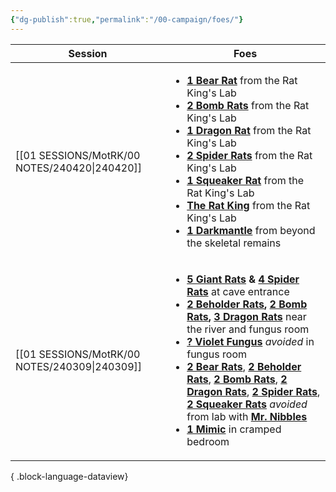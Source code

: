 ```yaml
---
{"dg-publish":true,"permalink":"/00-campaign/foes/"}
---
```



| Session                                          | Foes                                                                                                                                                                                                                                                                                                                                                                                                                                                                                                                                                                                                                                                                                                                                                                                                                                                                                                                                                                                                     |
| ------------------------------------------------ | -------------------------------------------------------------------------------------------------------------------------------------------------------------------------------------------------------------------------------------------------------------------------------------------------------------------------------------------------------------------------------------------------------------------------------------------------------------------------------------------------------------------------------------------------------------------------------------------------------------------------------------------------------------------------------------------------------------------------------------------------------------------------------------------------------------------------------------------------------------------------------------------------------------------------------------------------------------------------------------------------------- |
| [[01 SESSIONS/MotRK/00 NOTES/240420\|240420]] | <ul><li>**[1 Bear Rat](https://imgur.com/eFC8mc3)** from the Rat King's Lab</li><li>**[2 Bomb Rats](https://imgur.com/4kwvmAe)** from the Rat King's Lab</li><li>**[1 Dragon Rat](https://imgur.com/oyZUh78)** from the Rat King's Lab</li><li>**[2 Spider Rats](https://imgur.com/ETuyMao)** from the Rat King's Lab</li><li>**[1 Squeaker Rat](https://imgur.com/sHi9IWd)** from the Rat King's Lab</li><li>**[The Rat King](https://i.imgur.com/C4Im5BH.png)** from the Rat King's Lab</li><li>**[1 Darkmantle](https://i.imgur.com/8Ud2tDB.png)** from beyond the skeletal remains</li></ul>                                                                                                                                                                                                                                                                                                                                                                                                         |
| [[01 SESSIONS/MotRK/00 NOTES/240309\|240309]] | <ul><li>**[5 Giant Rats](https://2e.aonprd.com/Images/Monsters/Rat_GiantRat.png) & [4 Spider Rats](https://imgur.com/ETuyMao)** at cave entrance</li><li>**[2 Beholder Rats](https://imgur.com/CkPTS2o), [2 Bomb Rats](https://imgur.com/4kwvmAe),  [3 Dragon Rats](https://imgur.com/oyZUh78)** near the river and fungus room</li><li>**[? Violet Fungus](https://www.dndbeyond.com/avatars/thumbnails/29317/506/1000/1000/638004853119895129.jpeg)** *avoided* in fungus room</li><li>**[2 Bear Rats](https://imgur.com/eFC8mc3)**, **[2 Beholder Rats](https://imgur.com/CkPTS2o)**, **[2 Bomb Rats](https://imgur.com/4kwvmAe)**, **[2 Dragon Rats](https://imgur.com/oyZUh78)**, **[2 Spider Rats](https://imgur.com/ETuyMao)**, **[2 Squeaker Rats](https://imgur.com/sHi9IWd)** *avoided* from lab with **[Mr. Nibbles](https://imgur.com/1tNiAnW)**</li><li>**[1 Mimic](https://www.dndbeyond.com/avatars/thumbnails/30833/408/1000/1000/638063863232165584.png)** in cramped bedroom</li></ul> |

{ .block-language-dataview}
